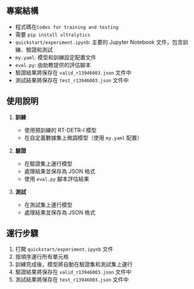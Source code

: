 ## 專案結構

-  程式碼在`Codes for training and testing`
-  需要 `pip install ultralytics`
- `quickstart/experiment.ipynb`: 主要的 Jupyter Notebook 文件，包含訓練、驗證和測試
- `my.yaml`: 模型和訓練設定配置文件
- `eval.py`: 由助教提供的評估腳本
-  驗證結果將保存在 `valid_r13946003.json` 文件中
-  測試結果將保存在 `test_r13946003.json` 文件中

## 使用說明

1. **訓練**
   - 使用預訓練的 RT-DETR-l 模型
   - 在自定義數據集上微調模型（使用 `my.yaml` 配置）

2. **驗證**
   - 在驗證集上運行模型
   - 處理結果並保存為 JSON 格式
   - 使用 `eval.py` 腳本評估結果

3. **測試**
   - 在測試集上運行模型
   - 處理結果並保存為 JSON 格式

## 運行步驟

1. 打開 `quickstart/experiment.ipynb` 文件
2. 按順序運行所有單元格
3. 訓練完成後，模型將自動在驗證集和測試集上運行
4. 驗證結果將保存在 `valid_r13946003.json` 文件中
5. 測試結果將保存在 `test_r13946003.json` 文件中